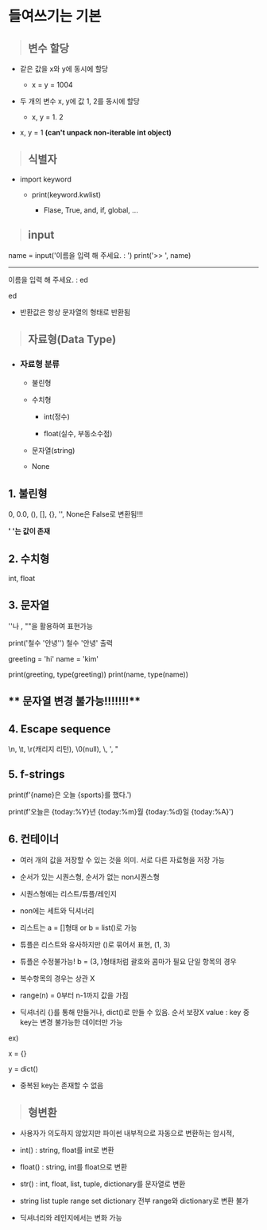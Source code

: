 # 들여쓰기는 기본

> ## 변수 할당

- 같은 값을 x와 y에 동시에 할당
  
  - x  =  y  = 1004  

- 두 개의 변수 x, y에 값 1, 2를 동시에 할당
  
  - x, y = 1. 2

- x, y  =  1 **(can't unpack non-iterable int object)**

> ## 식별자

- import keyword 
  
  - print(keyword.kwlist)
    
    - Flase, True, and, if, global, ...

> ## input

name = input('이름을 입력 해 주세요. : ')
print('>> ', name)

---

이름을 입력 해 주세요. : ed

ed

- 반환값은 항상 문자열의 형태로 반환됨

> ## 자료형(Data Type)

- ### 자료형 분류
  
  - 불린형
  
  - 수치형
    
    - int(정수)
    
    - float(실수, 부동소수점)
  
  - 문자열(string)
  
  - None

## 1. 불린형

0, 0.0, (), [], {}, '', None은 False로 변환됨!!!

**' '는 값이 존재**

## 2. 수치형

int, float

## 3. 문자열

''나 , ""을 활용하여 표현가능

print('철수 \'안녕\'')  철수 '안녕' 출력

greeting = 'hi'
name = 'kim'

print(greeting, type(greeting))
print(name, type(name))

## ** 문자열 변경 불가능!!!!!!!**

## 4. Escape sequence

\n, \t, \r(캐리지 리턴), \0(null), \\\, \', \"

## 5. f-strings

print(f'{name}은 오늘 {sports}를 했다.')

print(f'오늘은 {today:%Y}년 {today:%m}월 {today:%d}일 {today:%A}')

## 6. 컨테이너

- 여러 개의 값을 저장할 수 있는 것을 의미. 서로 다른 자료형을 저장 가능

- 순서가 있는 시퀀스형, 순서가 없는 non시퀀스형

- 시퀀스형에는 리스트/튜플/레인지

- non에는 세트와 딕셔너리

- 리스트는 a = []형태 or b =  list()로 가능

- 튜플은 리스트와 유사하지만 ()로 묶어서 표현, (1, 3)

- 튜플은 수정불가능! b = (3, )형태처럼 괄호와 콤마가 필요 단일 항목의 경우

- 복수항목의 경우는 상관 X

- range(n) = 0부터 n-1까지 값을 가짐

- 딕셔너리 {}를 통해 만들거나, dict()로 만들 수 있음. 순서 보장X  value : key 중 key는 변경 불가능한 데이터만 가능

ex) 

x = {}

y = dict()

-  중복된 key는 존재할 수 없음    

> ## 형변환

- 사용자가 의도하지 않았지만 파이썬 내부적으로 자동으로 변환하는 암시적,

- int() : string, float를 int로 변환

- float() : string, int를 float으로 변환

- str() : int, float, list, tuple, dictionary를 문자열로 변환

- string list tuple range set dictionary 전부 range와 dictionary로 변환 불가

- 딕셔너리와 레인지에서는 변화 가능
